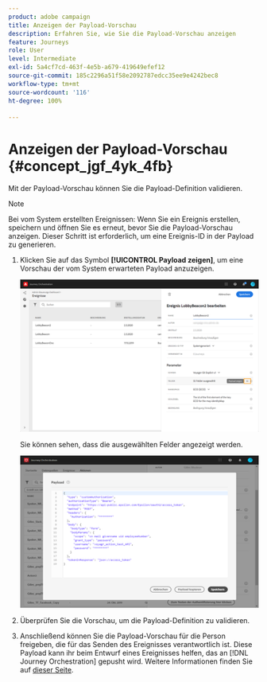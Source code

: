 ```yaml
---
product: adobe campaign
title: Anzeigen der Payload-Vorschau
description: Erfahren Sie, wie Sie die Payload-Vorschau anzeigen
feature: Journeys
role: User
level: Intermediate
exl-id: 5a4cf7cd-463f-4e5b-a679-419649efef12
source-git-commit: 185c2296a51f58e2092787edcc35ee9e4242bec8
workflow-type: tm+mt
source-wordcount: '116'
ht-degree: 100%

---
```


# Anzeigen der Payload-Vorschau {#concept_jgf_4yk_4fb}

Mit der Payload-Vorschau können Sie die Payload-Definition validieren.

>[!NOTE]
>
>Bei vom System erstellten Ereignissen: Wenn Sie ein Ereignis erstellen, speichern und öffnen Sie es erneut, bevor Sie die Payload-Vorschau anzeigen. Dieser Schritt ist erforderlich, um eine Ereignis-ID in der Payload zu generieren.

1. Klicken Sie auf das Symbol **[!UICONTROL Payload zeigen]**, um eine Vorschau der vom System erwarteten Payload anzuzeigen.

   ![](../assets/journey13.png)

   Sie können sehen, dass die ausgewählten Felder angezeigt werden.

   ![](../assets/journey14.png)

1. Überprüfen Sie die Vorschau, um die Payload-Definition zu validieren.

1. Anschließend können Sie die Payload-Vorschau für die Person freigeben, die für das Senden des Ereignisses verantwortlich ist. Diese Payload kann ihr beim Entwurf eines Ereignisses helfen, das an [!DNL Journey Orchestration] gepusht wird. Weitere Informationen finden Sie auf [dieser Seite](../event/additional-steps-to-send-events-to-journey-orchestration.md).
